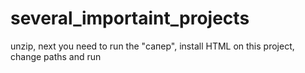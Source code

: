 # several_importaint_projects
unzip, next you need to run the "сапер", install HTML on this project, change paths and run 
